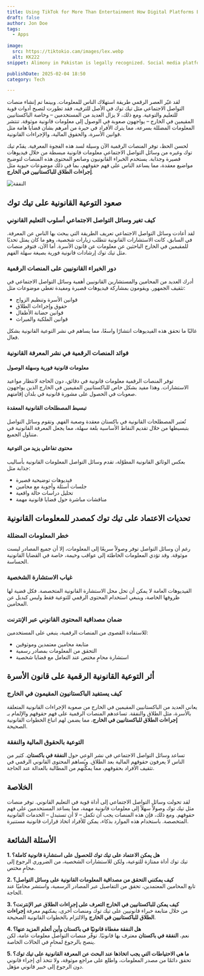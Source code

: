 ```yaml
---
title: Using TikTok for More Than Entertainment How Digital Platforms Empower Users with Legal Knowledge
draft: false
author: Jon Doe 
tags:
  - Apps
  
image:
  src: https://tiktokio.cam/images/lex.webp
  alt: KK222
snippet: Alimony in Pakistan is legally recognized. Social media platforms share insights on financial rights, but professional legal advice is recommended for specific cases.

publishDate: 2025-02-04 18:50
category: Tech

---
```


لقد غيّر العصر الرقمي طريقة استهلاك الناس للمعلومات. وبينما تم إنشاء منصات التواصل الاجتماعي مثل تيك توك في الأصل للترفيه، فقد تطورت لتصبح أدوات قوية للتعليم والتوعية. ومع ذلك، لا يزال العديد من المستخدمين – وخاصة الباكستانيين المقيمين في الخارج – يواجهون صعوبة في الوصول إلى معلومات قانونية موثوقة. تنتشر المعلومات المضللة بسرعة، مما يترك الأفراد في حيرة من أمرهم بشأن قضايا هامة مثل قوانين الأسرة، والحقوق المالية، والإجراءات القانونية.

لحسن الحظ، توفر المنصات الرقمية الآن وسيلة لسد هذه الفجوة المعرفية. يقدّم تيك توك وغيره من وسائل التواصل الاجتماعي معلومات قانونية مبسطة من خلال فيديوهات قصيرة وجذابة. يستخدم الخبراء القانونيون وصانعو المحتوى هذه المنصات لتوضيح مواضيع معقدة، مما يساعد الناس على فهم حقوقهم، بما في ذلك موضوعات حيوية مثل **إجراءات الطلاق للباكستانيين في الخارج**.

![النفقة](https://tiktokio.cam/images/lex.webp "Alimony")

## صعود التوعية القانونية على تيك توك ##
### كيف تغير وسائل التواصل الاجتماعي أسلوب التعليم القانوني ###
لقد أعادت وسائل التواصل الاجتماعي تعريف الطريقة التي يبحث بها الناس عن المعرفة. في السابق، كانت الاستشارات القانونية تتطلب زيارات شخصية، وهو ما كان يمثل تحديًا للمقيمين في الخارج الباحثين عن معلومات عن قانون الأسرة. أما الآن، فتوفر منصات مثل تيك توك إرشادات قانونية فورية بصيغة سهلة الفهم.

### دور الخبراء القانونيين على المنصات الرقمية ###
أدرك العديد من المحامين والمستشارين القانونيين أهمية وسائل التواصل الاجتماعي في تثقيف الجمهور. ويقومون بمشاركة فيديوهات قصيرة ومفيدة تغطي موضوعات مثل:
* قوانين الأسرة وتنظيم الزواج  
* حقوق وإجراءات الطلاق  
* قوانين حضانة الأطفال  
* قوانين الملكية والميراث  

غالبًا ما تحقق هذه الفيديوهات انتشارًا واسعًا، مما يساهم في نشر التوعية القانونية بشكل فعال.

### فوائد المنصات الرقمية في نشر المعرفة القانونية ###
#### معلومات قانونية فورية وسهلة الوصول ####
توفر المنصات الرقمية معلومات قانونية في دقائق، دون الحاجة لانتظار مواعيد الاستشارات. وهذا مفيد بشكل خاص للباكستانيين المقيمين في الخارج الذين يواجهون صعوبات في الحصول على مشورة قانونية في بلدان إقامتهم.

#### تبسيط المصطلحات القانونية المعقدة ####
تُعتبر المصطلحات القانونية في باكستان معقدة وصعبة الفهم. وتقوم وسائل التواصل بتبسيطها من خلال تقديم النقاط الأساسية بلغة سهلة، مما يجعل المعرفة القانونية في متناول الجميع.

#### محتوى تفاعلي يزيد من التوعية ####
بعكس الوثائق القانونية المطوّلة، تقدم وسائل التواصل المعلومات القانونية بأساليب جذابة مثل:
* فيديوهات توضيحية قصيرة  
* جلسات أسئلة وأجوبة مع محامين  
* تحليل دراسات حالة واقعية  
* مناقشات مباشرة حول قضايا قانونية مهمة

## تحديات الاعتماد على تيك توك كمصدر للمعلومات القانونية ##
### خطر المعلومات المضللة ###
رغم أن وسائل التواصل توفر وصولاً سريعًا إلى المعلومات، إلا أن جميع المصادر ليست موثوقة. وقد تؤدي المعلومات الخاطئة إلى عواقب وخيمة، خاصة في القضايا القانونية الحساسة.

### غياب الاستشارة الشخصية ###
الفيديوهات العامة لا يمكن أن تحل محل الاستشارة القانونية المتخصصة. فكل قضية لها ظروفها الخاصة، وينبغي استخدام المحتوى الرقمي للتوعية فقط وليس كبديل عن المحامين.

### ضمان مصداقية المحتوى القانوني عبر الإنترنت ###
للاستفادة القصوى من المنصات الرقمية، ينبغي على المستخدمين:
* متابعة محامين معتمدين وموثوقين  
* التحقق من المعلومات بمصادر رسمية  
* استشارة محامٍ مختص عند التعامل مع قضايا شخصية

## أثر التوعية القانونية الرقمية على قانون الأسرة ##
### كيف يستفيد الباكستانيون المقيمون في الخارج ###
يعاني العديد من الباكستانيين المقيمين في الخارج من صعوبة الإجراءات القانونية المتعلقة بالأسرة، مثل الطلاق والنفقة. تساعدهم المنصات الرقمية على فهم حقوقهم والإلمام بـ **إجراءات الطلاق للباكستانيين في الخارج**، مما يضمن لهم اتباع الخطوات القانونية الصحيحة.

### التوعية بالحقوق المالية والنفقة ###
تساعد وسائل التواصل الاجتماعي في نشر الوعي حول **النفقة في باكستان**. كثير من الناس لا يعرفون حقوقهم المالية بعد الطلاق. ويُساهم المحتوى القانوني الرقمي في تثقيف الأفراد بحقوقهم، مما يمكّنهم من المطالبة بالعدالة عند الحاجة.

## الخلاصة ##
لقد تحولت وسائل التواصل الاجتماعي إلى أداة قوية في التعليم القانوني. توفر منصات مثل تيك توك وصولاً سهلاً إلى معلومات قانونية مهمة، مما يساعد المستخدمين على فهم حقوقهم. ومع ذلك، فإن هذه المنصات يجب أن تكمل – لا أن تستبدل – الخدمات القانونية المتخصصة. باستخدام هذه الموارد بذكاء، يمكن للأفراد اتخاذ قرارات قانونية مستنيرة.

## الأسئلة الشائعة ##
**1. هل يمكن الاعتماد على تيك توك للحصول على استشارة قانونية كاملة؟**  
تيك توك أداة ممتازة للتوعية، ولكن للاستشارات الشخصية، من الضروري الرجوع إلى محامٍ مختص.

**2. كيف يمكنني التحقق من مصداقية المعلومات القانونية على وسائل التواصل؟**  
تابع المحامين المعتمدين، تحقق من التفاصيل عبر المصادر الرسمية، واستشر محاميًا عند الحاجة.

**3. كيف يمكن للباكستانيين في الخارج التعرف على إجراءات الطلاق عبر الإنترنت؟**  
من خلال متابعة خبراء قانونيين على تيك توك ومنصات أخرى، يمكنهم معرفة **إجراءات الطلاق للباكستانيين في الخارج** والالتزام بالخطوات القانونية الصحيحة.

**4. هل النفقة مغطاة قانونيًا في باكستان وأين أتعلم المزيد عنها؟**  
نعم، **النفقة في باكستان** معترف بها قانونيًا. توفّر منصات التواصل معلومات عامة، لكن ينصح بالرجوع لمحامٍ في الحالات الخاصة.

**5. ما هي الاحتياطات التي يجب اتخاذها عند البحث عن المعرفة القانونية على تيك توك؟**  
تحقق دائمًا من مصدر المعلومات، واطلع على مراجع موثوقة، ولا تتخذ أي إجراء قانوني دون الرجوع إلى خبير قانوني مؤهل.

